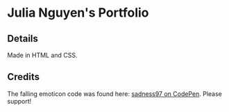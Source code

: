 # Julia Nguyen's Portfolio
## Details
Made in HTML and CSS.

## Credits
The falling emoticon code was found here: [sadness97 on CodePen](<https://codepen.io/sadness97/pen/mdOXzNW>). Please support!